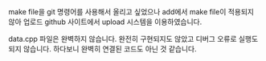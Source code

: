 make file을 git 명령어를 사용해서 올리고 싶었으나 add에서 make file이 적용되지 않아 업로드 github 사이트에서 upload 시스템을 이용하였습니다.

data.cpp 파일은 완벽하지 않습니다. 완전히 구현되지도 않았고 디버그 오류로 실행도 되지 않습니다. 
하다보니 완벽히 연결된 코드도 아닌 것 같습니다. 
